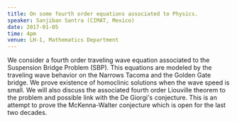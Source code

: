 ```yaml
---
title: On some fourth order equations associated to Physics.
speaker: Sanjiban Santra (CIMAT, Mexico)
date: 2017-01-05
time: 4pm
venue: LH-1, Mathematics Department
---
```


We consider a fourth order traveling wave equation associated to
the Suspension Bridge Problem (SBP). This equations are modeled by the
traveling wave behavior on the Narrows Tacoma and the Golden Gate bridge.
We prove existence of homoclinic solutions when the wave speed is small.
We will also discuss the associated  fourth order Liouville theorem to the
problem and possible link with the De Giorgi's conjecture.  This is an
attempt to prove the McKenna-Walter conjecture which is open for the last
two decades.
